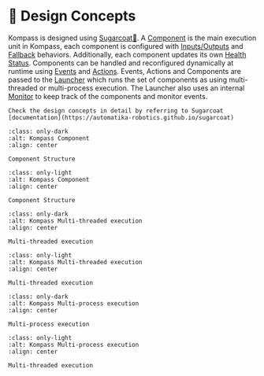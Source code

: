 # 🧩 Design Concepts

Kompass is designed using [Sugarcoat🍬](https://automatika-robotics.github.io/sugarcoat). A [Component](https://automatika-robotics.github.io/sugarcoat/design/component.html) is the main execution unit in Kompass, each component is configured with [Inputs/Outputs](https://automatika-robotics.github.io/sugarcoat/design/topics.html) and [Fallback](https://automatika-robotics.github.io/sugarcoat/design/fallbacks.html) behaviors. Additionally, each component updates its own [Health Status](https://automatika-robotics.github.io/sugarcoat/design/status.html). Components can be handled and reconfigured dynamically at runtime using [Events](https://automatika-robotics.github.io/sugarcoat/design/events.html) and [Actions](https://automatika-robotics.github.io/sugarcoat/design/actions.html). Events, Actions and Components are passed to the [Launcher](https://automatika-robotics.github.io/sugarcoat/design/launcher.html) which runs the set of components as using multi-threaded or multi-process execution. The Launcher also uses an internal [Monitor](https://automatika-robotics.github.io/sugarcoat/design/monitor.html) to keep track of the components and monitor events.

```{seealso}
Check the design concepts in detail by referring to Sugarcoat [documentation](https://automatika-robotics.github.io/sugarcoat)
```


```{figure} ../_static/images/diagrams/component_dark.png
:class: only-dark
:alt: Kompass Component
:align: center

Component Structure
```

```{figure} ../_static/images/diagrams/component_light.png
:class: only-light
:alt: Kompass Component
:align: center

Component Structure
```

```{figure} ../_static/images/diagrams/multi_threaded_dark.png
:class: only-dark
:alt: Kompass Multi-threaded execution
:align: center

Multi-threaded execution
```

```{figure} ../_static/images/diagrams/multi_threaded_light.png
:class: only-light
:alt: Kompass Multi-threaded execution
:align: center

Multi-threaded execution
```


```{figure} ../_static/images/diagrams/multi_process_dark.png
:class: only-dark
:alt: Kompass Multi-process execution
:align: center

Multi-process execution
```

```{figure} ../_static/images/diagrams/multi_process_light.png
:class: only-light
:alt: Kompass Multi-process execution
:align: center

Multi-threaded execution
```
